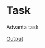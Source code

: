 # Task
Advanta task

[Output](https://github.com/AkshayDevkate/Task/blob/main/Screenshot%202021-08-09%20at%2010.17.37%20PM.png)
